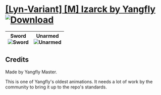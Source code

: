 # [\[Lyn-Variant\] \[M\] Izarck by Yangfly](https://git.io/JisyK) [![Download](https://img.shields.io/badge/Download--red?style=social&logo=github)](https://git.io/Jisyy)

| <b>Sword</b><br/><img alt="Sword" src="https://git.io/JisPG"/> | <b>Unarmed</b><br/><img alt="Unarmed" src="https://git.io/JisPe"/> |
| :---: | :---: |

## Credits

Made by Yangfly Master.

This is one of Yangfly's oldest animations. It needs a lot of work by the community to bring it up to the repo's standards.

